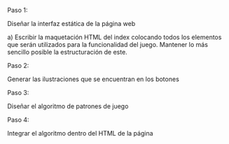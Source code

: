Paso 1:

  Diseñar la interfaz estática de la página web

  a) Escribir la maquetación HTML del index colocando todos los elementos que serán utilizados para la funcionalidad del juego. Mantener lo más sencillo posible la estructuración de este.

Paso 2: 

  Generar las ilustraciones que se encuentran en los botones

Paso 3: 

  Diseñar el algoritmo de patrones de juego

Paso 4:

  Integrar el algoritmo dentro del HTML de la página
